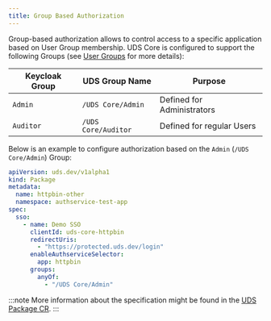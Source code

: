 ```yaml
---
title: Group Based Authorization
---
```


Group-based authorization allows to control access to a specific application based on User Group membership. UDS Core is configured to support the following Groups (see [User Groups](/reference/configuration/single-sign-on/overview/#user-groups) for more details):

| Keycloak Group | UDS Group Name      | Purpose                    |
|----------------|---------------------|----------------------------|
| `Admin`        | `/UDS Core/Admin`   | Defined for Administrators |
| `Auditor`      | `/UDS Core/Auditor` | Defined for regular Users  |

Below is an example to configure authorization based on the `Admin` (`/UDS Core/Admin`) Group:

```yaml
apiVersion: uds.dev/v1alpha1
kind: Package
metadata:
  name: httpbin-other
  namespace: authservice-test-app
spec:
  sso:
    - name: Demo SSO
      clientId: uds-core-httpbin
      redirectUris:
        - "https://protected.uds.dev/login"
      enableAuthserviceSelector:
        app: httpbin
      groups:
        anyOf:
          - "/UDS Core/Admin"
```

:::note
More information about the specification might be found in the [UDS Package CR](/reference/configuration/custom-resources/packages-v1alpha1-cr/#groups).
:::
